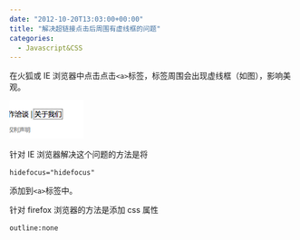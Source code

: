 ```yaml
---
date: "2012-10-20T13:03:00+00:00"
title: "解决超链接点击后周围有虚线框的问题"
categories:
  - Javascript&CSS
---
```


在火狐或 IE 浏览器中点击点击`<a>`标签，标签周围会出现虚线框（如图），影响美观。

![Alt text](/upload/outline.png)

针对 IE 浏览器解决这个问题的方法是将

    hidefocus="hidefocus"

添加到`<a>`标签中。

针对 firefox 浏览器的方法是添加 css 属性

    outline:none

